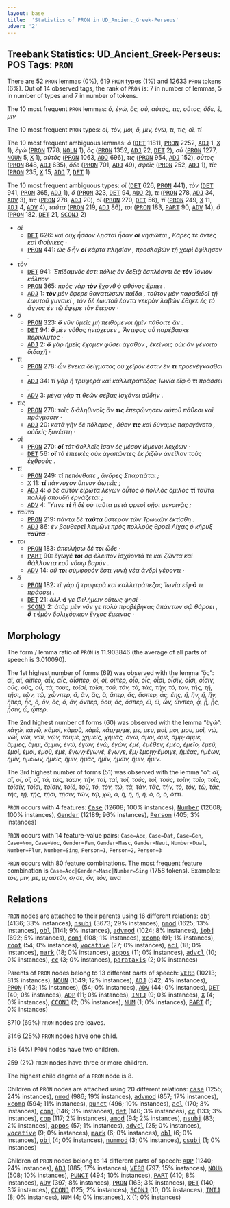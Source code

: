 ```yaml
---
layout: base
title:  'Statistics of PRON in UD_Ancient_Greek-Perseus'
udver: '2'
---
```


## Treebank Statistics: UD_Ancient_Greek-Perseus: POS Tags: `PRON`

There are 52 `PRON` lemmas (0%), 619 `PRON` types (1%) and 12633 `PRON` tokens (6%).
Out of 14 observed tags, the rank of `PRON` is: 7 in number of lemmas, 5 in number of types and 7 in number of tokens.

The 10 most frequent `PRON` lemmas: <em>ὁ, ἐγώ, ὅς, σύ, αὐτός, τις, οὗτος, ὅδε, ἕ, μιν</em>

The 10 most frequent `PRON` types:  <em>οἱ, τὸν, μοι, ὃ, μιν, ἐγὼ, τι, τις, οἳ, τί</em>

The 10 most frequent ambiguous lemmas: <em>ὁ</em> (<tt><a href="grc_perseus-pos-DET.html">DET</a></tt> 11811, <tt><a href="grc_perseus-pos-PRON.html">PRON</a></tt> 2252, <tt><a href="grc_perseus-pos-ADJ.html">ADJ</a></tt> 1, <tt><a href="grc_perseus-pos-X.html">X</a></tt> 1), <em>ἐγώ</em> (<tt><a href="grc_perseus-pos-PRON.html">PRON</a></tt> 1778, <tt><a href="grc_perseus-pos-NOUN.html">NOUN</a></tt> 1), <em>ὅς</em> (<tt><a href="grc_perseus-pos-PRON.html">PRON</a></tt> 1352, <tt><a href="grc_perseus-pos-ADJ.html">ADJ</a></tt> 22, <tt><a href="grc_perseus-pos-DET.html">DET</a></tt> 2), <em>σύ</em> (<tt><a href="grc_perseus-pos-PRON.html">PRON</a></tt> 1277, <tt><a href="grc_perseus-pos-NOUN.html">NOUN</a></tt> 5, <tt><a href="grc_perseus-pos-X.html">X</a></tt> 1), <em>αὐτός</em> (<tt><a href="grc_perseus-pos-PRON.html">PRON</a></tt> 1063, <tt><a href="grc_perseus-pos-ADJ.html">ADJ</a></tt> 696), <em>τις</em> (<tt><a href="grc_perseus-pos-PRON.html">PRON</a></tt> 954, <tt><a href="grc_perseus-pos-ADJ.html">ADJ</a></tt> 152), <em>οὗτος</em> (<tt><a href="grc_perseus-pos-PRON.html">PRON</a></tt> 848, <tt><a href="grc_perseus-pos-ADJ.html">ADJ</a></tt> 635), <em>ὅδε</em> (<tt><a href="grc_perseus-pos-PRON.html">PRON</a></tt> 701, <tt><a href="grc_perseus-pos-ADJ.html">ADJ</a></tt> 49), <em>σφεῖς</em> (<tt><a href="grc_perseus-pos-PRON.html">PRON</a></tt> 252, <tt><a href="grc_perseus-pos-ADJ.html">ADJ</a></tt> 1), <em>τίς</em> (<tt><a href="grc_perseus-pos-PRON.html">PRON</a></tt> 235, <tt><a href="grc_perseus-pos-X.html">X</a></tt> 15, <tt><a href="grc_perseus-pos-ADJ.html">ADJ</a></tt> 7, <tt><a href="grc_perseus-pos-DET.html">DET</a></tt> 1)

The 10 most frequent ambiguous types:  <em>οἱ</em> (<tt><a href="grc_perseus-pos-DET.html">DET</a></tt> 626, <tt><a href="grc_perseus-pos-PRON.html">PRON</a></tt> 441), <em>τὸν</em> (<tt><a href="grc_perseus-pos-DET.html">DET</a></tt> 941, <tt><a href="grc_perseus-pos-PRON.html">PRON</a></tt> 365, <tt><a href="grc_perseus-pos-ADJ.html">ADJ</a></tt> 1), <em>ὃ</em> (<tt><a href="grc_perseus-pos-PRON.html">PRON</a></tt> 323, <tt><a href="grc_perseus-pos-DET.html">DET</a></tt> 94, <tt><a href="grc_perseus-pos-ADJ.html">ADJ</a></tt> 2), <em>τι</em> (<tt><a href="grc_perseus-pos-PRON.html">PRON</a></tt> 278, <tt><a href="grc_perseus-pos-ADJ.html">ADJ</a></tt> 34, <tt><a href="grc_perseus-pos-ADV.html">ADV</a></tt> 3), <em>τις</em> (<tt><a href="grc_perseus-pos-PRON.html">PRON</a></tt> 278, <tt><a href="grc_perseus-pos-ADJ.html">ADJ</a></tt> 20), <em>οἳ</em> (<tt><a href="grc_perseus-pos-PRON.html">PRON</a></tt> 270, <tt><a href="grc_perseus-pos-DET.html">DET</a></tt> 56), <em>τί</em> (<tt><a href="grc_perseus-pos-PRON.html">PRON</a></tt> 249, <tt><a href="grc_perseus-pos-X.html">X</a></tt> 11, <tt><a href="grc_perseus-pos-ADJ.html">ADJ</a></tt> 4, <tt><a href="grc_perseus-pos-ADV.html">ADV</a></tt> 4), <em>ταῦτα</em> (<tt><a href="grc_perseus-pos-PRON.html">PRON</a></tt> 219, <tt><a href="grc_perseus-pos-ADJ.html">ADJ</a></tt> 86), <em>τοι</em> (<tt><a href="grc_perseus-pos-PRON.html">PRON</a></tt> 183, <tt><a href="grc_perseus-pos-PART.html">PART</a></tt> 90, <tt><a href="grc_perseus-pos-ADV.html">ADV</a></tt> 14), <em>ὅ</em> (<tt><a href="grc_perseus-pos-PRON.html">PRON</a></tt> 182, <tt><a href="grc_perseus-pos-DET.html">DET</a></tt> 21, <tt><a href="grc_perseus-pos-SCONJ.html">SCONJ</a></tt> 2)


* <em>οἱ</em>
  * <tt><a href="grc_perseus-pos-DET.html">DET</a></tt> 626: <em>καὶ οὐχ ἧσσον λῃσταὶ ἦσαν <b>οἱ</b> νησιῶται , Κᾶρές τε ὄντες καὶ Φοίνικες ·</em>
  * <tt><a href="grc_perseus-pos-PRON.html">PRON</a></tt> 441: <em>ὡς δ̓ ἦν <b>οἱ</b> κάρτα πλησίον , προσλαβὼν τῇ χειρὶ ἐφίλησεν .</em>
* <em>τὸν</em>
  * <tt><a href="grc_perseus-pos-DET.html">DET</a></tt> 941: <em>Ἐπίδαμνός ἐστι πόλις ἐν δεξιᾷ ἐσπλέοντι ἐς <b>τὸν</b> Ἰόνιον κόλπον ·</em>
  * <tt><a href="grc_perseus-pos-PRON.html">PRON</a></tt> 365: <em>πρὸς γὰρ <b>τὸν</b> ἔχονθ̓ ὁ φθόνος ἕρπει .</em>
  * <tt><a href="grc_perseus-pos-ADJ.html">ADJ</a></tt> 1: <em><b>τὸν</b> μὲν ἔφερε θανατώσων παῖδα , τοῦτον μὲν παραδιδοῖ τῇ ἑωυτοῦ γυναικί , τὸν δὲ ἑωυτοῦ ἐόντα νεκρὸν λαβὼν ἔθηκε ἐς τὸ ἄγγος ἐν τῷ ἔφερε τὸν ἕτερον ·</em>
* <em>ὃ</em>
  * <tt><a href="grc_perseus-pos-PRON.html">PRON</a></tt> 323: <em><b>ὃ</b> νῦν ὑμεῖς μὴ πειθόμενοι ἡμῖν πάθοιτε ἄν .</em>
  * <tt><a href="grc_perseus-pos-DET.html">DET</a></tt> 94: <em><b>ὃ</b> μὲν νόθος ἡνιόχευεν , Ἄντιφος αὖ παρέβασκε περικλυτός ·</em>
  * <tt><a href="grc_perseus-pos-ADJ.html">ADJ</a></tt> 2: <em><b>ὃ</b> γὰρ ἡμεῖς ἔχομεν φύσει ἀγαθόν , ἐκείνοις οὐκ ἂν γένοιτο διδαχῇ ·</em>
* <em>τι</em>
  * <tt><a href="grc_perseus-pos-PRON.html">PRON</a></tt> 278: <em>ὧν ἕνεκα δείγματος οὐ χεῖρόν ἐστιν ἕν <b>τι</b> προενέγκασθαι .</em>
  * <tt><a href="grc_perseus-pos-ADJ.html">ADJ</a></tt> 34: <em>τί γὰρ ἡ τρυφερὰ καὶ καλλιτράπεζος Ἰωνία εἴφ̓ ὅ <b>τι</b> πράσσει .</em>
  * <tt><a href="grc_perseus-pos-ADV.html">ADV</a></tt> 3: <em>μέγα γάρ <b>τι</b> θεῶν σέβας ἰσχάνει αὐδήν .</em>
* <em>τις</em>
  * <tt><a href="grc_perseus-pos-PRON.html">PRON</a></tt> 278: <em>τοῖς δ̓ ἀληθινοῖς ἄν <b>τις</b> ἐπεφώνησεν αὐτοῦ πάθεσι καὶ πράγμασιν ·</em>
  * <tt><a href="grc_perseus-pos-ADJ.html">ADJ</a></tt> 20: <em>κατὰ γῆν δὲ πόλεμος , ὅθεν <b>τις</b> καὶ δύναμις παρεγένετο , οὐδεὶς ξυνέστη ·</em>
* <em>οἳ</em>
  * <tt><a href="grc_perseus-pos-PRON.html">PRON</a></tt> 270: <em><b>οἳ</b> τότ̓ ἀολλεῖς ἴσαν ἐς μέσον ἱέμενοι λεχέων ·</em>
  * <tt><a href="grc_perseus-pos-DET.html">DET</a></tt> 56: <em><b>οἳ</b> τὸ ἐπιεικὲς οὐκ ἀγαπῶντες ἐκ ῥιζῶν ἀνεῖλον τοὺς ἐχθρούς .</em>
* <em>τί</em>
  * <tt><a href="grc_perseus-pos-PRON.html">PRON</a></tt> 249: <em><b>τί</b> πεπόνθατε , ἄνδρες Σπαρτιᾶται ;</em>
  * <tt><a href="grc_perseus-pos-X.html">X</a></tt> 11: <em><b>τί</b> πάννυχον ὕπνον ἀωτεῖς ;</em>
  * <tt><a href="grc_perseus-pos-ADJ.html">ADJ</a></tt> 4: <em>ὃ δὲ αὐτὸν εἰρώτα λέγων οὗτος ὁ πολλὸς ὅμιλος <b>τί</b> ταῦτα πολλῇ σπουδῇ ἐργάζεται ;</em>
  * <tt><a href="grc_perseus-pos-ADV.html">ADV</a></tt> 4: <em>Ὕπνε <b>τί</b> ἢ δὲ σὺ ταῦτα μετὰ φρεσὶ σῇσι μενοινᾷς ;</em>
* <em>ταῦτα</em>
  * <tt><a href="grc_perseus-pos-PRON.html">PRON</a></tt> 219: <em>πάντα δὲ <b>ταῦτα</b> ὕστερον τῶν Τρωικῶν ἐκτίσθη .</em>
  * <tt><a href="grc_perseus-pos-ADJ.html">ADJ</a></tt> 86: <em>ἐν βουθερεῖ λειμῶνι πρὸς πολλοὺς θροεῖ Λίχας ὁ κῆρυξ <b>ταῦτα</b> ·</em>
* <em>τοι</em>
  * <tt><a href="grc_perseus-pos-PRON.html">PRON</a></tt> 183: <em>ἀπειλήσω δέ <b>τοι</b> ὧδε ·</em>
  * <tt><a href="grc_perseus-pos-PART.html">PART</a></tt> 90: <em>ἔγωγέ <b>τοι</b> σφ̓ ἔλειπον ἰσχύοντά τε καὶ ζῶντα καὶ θάλλοντα κοὐ νόσῳ βαρύν .</em>
  * <tt><a href="grc_perseus-pos-ADV.html">ADV</a></tt> 14: <em>οὔ <b>τοι</b> σύμφορόν ἐστι γυνὴ νέα ἀνδρὶ γέροντι ·</em>
* <em>ὅ</em>
  * <tt><a href="grc_perseus-pos-PRON.html">PRON</a></tt> 182: <em>τί γὰρ ἡ τρυφερὰ καὶ καλλιτράπεζος Ἰωνία εἴφ̓ <b>ὅ</b> τι πράσσει .</em>
  * <tt><a href="grc_perseus-pos-DET.html">DET</a></tt> 21: <em>ἀλλ̓ <b>ὅ</b> γε Φιλήμων οὕτως φησί ·</em>
  * <tt><a href="grc_perseus-pos-SCONJ.html">SCONJ</a></tt> 2: <em>ἀτὰρ μὲν νῦν γε πολὺ προβέβηκας ἁπάντων σῷ θάρσει , <b>ὅ</b> τ̓ ἐμὸν δολιχόσκιον ἔγχος ἔμεινας ·</em>

## Morphology

The form / lemma ratio of `PRON` is 11.903846 (the average of all parts of speech is 3.010090).

The 1st highest number of forms (69) was observed with the lemma “ὅς”: <em>αἳ, αἵ, αἵπερ, αἷν, αἷς, αἷσπερ, οἳ, οἵ, οἵπερ, οἷο, οἷς, οἷσί, οἷσίν, οἷσι, οἷσιν, οὓς, οὕς, οὗ, τά, τοὺς, τοῖσί, τοῖσι, τοῦ, τόν, τὰ, τὰς, τὴν, τὸ, τὸν, τῆς, τῇ, τῇσι, τῶν, τῷ, χὦνπερ, ἃ, ἃν, ἃς, ἅ, ἅπερ, ἅς, ἅσπερ, ἇς, ἕης, ἣ, ἣν, ἥ, ἥν, ἥπερ, ἧς, ὃ, ὃν, ὃς, ὅ, ὅν, ὅνπερ, ὅου, ὅς, ὅσπερ, ὣ, ὥ, ὧν, ὧνπερ, ᾇ, ᾗ, ᾗς, ᾗσιν, ᾧ, ᾧπερ</em>.

The 2nd highest number of forms (60) was observed with the lemma “ἐγώ”: <em>κἀγώ, κἀγὼ, κἀμοὶ, κἀμοῦ, κἀμὲ, κἄμ̓, μ̓, μέ, με, μευ, μοί, μοι, μου, μοὶ, νὼ, νῶΐ, νῶι, νῶϊ, νῷν, τοὐμὲ, χἠμεῖς, χἠμᾶς, ἁγὼ, ἁμοὶ, ἁμὲ, ἄμμ̓, ἄμμε, ἄμμες, ἄμμι, ἄμμιν, ἐγώ, ἐγών, ἐγὼ, ἐγὼν, ἐμέ, ἐμέθεν, ἐμέο, ἐμεῖο, ἐμεῦ, ἐμοί, ἐμοὶ, ἐμοῦ, ἐμὲ, ἔγωγ̓, ἔγωγέ, ἔγωγε, ἔμ̓, ἔμοιγ̓, ἔμοιγε, ἡμέας, ἡμέων, ἡμίν, ἡμείων, ἡμεῖς, ἡμὶν, ἡμᾶς, ἡμῖν, ἡμῶν, ἥμιν, ἧμιν</em>.

The 3rd highest number of forms (51) was observed with the lemma “ὁ”: <em>αἳ, αἵ, οἱ, οἳ, οἵ, τά, τάς, τάων, τήν, ταί, ταὶ, τοί, τούς, τοὶ, τοὺς, τοῖιν, τοῖο, τοῖς, τοῖσίν, τοῖσι, τοῖσιν, τοῖό, τοῦ, τό, τόν, τώ, τὰ, τὰν, τὰς, τὴν, τὸ, τὸν, τὼ, τᾶς, τῆς, τῇ, τῇς, τῇσι, τῇσιν, τῶν, τῷ, χὠ, ἁ, ἡ, ἢ, ἣ, ἥ, ὁ, ὃ, ὅ, ὅττί</em>.

`PRON` occurs with 4 features: <tt><a href="grc_perseus-feat-Case.html">Case</a></tt> (12608; 100% instances), <tt><a href="grc_perseus-feat-Number.html">Number</a></tt> (12608; 100% instances), <tt><a href="grc_perseus-feat-Gender.html">Gender</a></tt> (12189; 96% instances), <tt><a href="grc_perseus-feat-Person.html">Person</a></tt> (405; 3% instances)

`PRON` occurs with 14 feature-value pairs: `Case=Acc`, `Case=Dat`, `Case=Gen`, `Case=Nom`, `Case=Voc`, `Gender=Fem`, `Gender=Masc`, `Gender=Neut`, `Number=Dual`, `Number=Plur`, `Number=Sing`, `Person=1`, `Person=2`, `Person=3`

`PRON` occurs with 80 feature combinations.
The most frequent feature combination is `Case=Acc|Gender=Masc|Number=Sing` (1758 tokens).
Examples: <em>τὸν, μιν, με, μ̓, αὐτὸν, σ̓, σε, ὃν, τόν, τινα</em>


## Relations

`PRON` nodes are attached to their parents using 16 different relations: <tt><a href="grc_perseus-dep-obj.html">obj</a></tt> (4136; 33% instances), <tt><a href="grc_perseus-dep-nsubj.html">nsubj</a></tt> (3673; 29% instances), <tt><a href="grc_perseus-dep-nmod.html">nmod</a></tt> (1625; 13% instances), <tt><a href="grc_perseus-dep-obl.html">obl</a></tt> (1141; 9% instances), <tt><a href="grc_perseus-dep-advmod.html">advmod</a></tt> (1024; 8% instances), <tt><a href="grc_perseus-dep-iobj.html">iobj</a></tt> (692; 5% instances), <tt><a href="grc_perseus-dep-conj.html">conj</a></tt> (108; 1% instances), <tt><a href="grc_perseus-dep-xcomp.html">xcomp</a></tt> (91; 1% instances), <tt><a href="grc_perseus-dep-root.html">root</a></tt> (54; 0% instances), <tt><a href="grc_perseus-dep-vocative.html">vocative</a></tt> (27; 0% instances), <tt><a href="grc_perseus-dep-acl.html">acl</a></tt> (18; 0% instances), <tt><a href="grc_perseus-dep-mark.html">mark</a></tt> (18; 0% instances), <tt><a href="grc_perseus-dep-appos.html">appos</a></tt> (11; 0% instances), <tt><a href="grc_perseus-dep-advcl.html">advcl</a></tt> (10; 0% instances), <tt><a href="grc_perseus-dep-cc.html">cc</a></tt> (3; 0% instances), <tt><a href="grc_perseus-dep-parataxis.html">parataxis</a></tt> (2; 0% instances)

Parents of `PRON` nodes belong to 13 different parts of speech: <tt><a href="grc_perseus-pos-VERB.html">VERB</a></tt> (10213; 81% instances), <tt><a href="grc_perseus-pos-NOUN.html">NOUN</a></tt> (1549; 12% instances), <tt><a href="grc_perseus-pos-ADJ.html">ADJ</a></tt> (542; 4% instances), <tt><a href="grc_perseus-pos-PRON.html">PRON</a></tt> (163; 1% instances),  (54; 0% instances), <tt><a href="grc_perseus-pos-ADV.html">ADV</a></tt> (44; 0% instances), <tt><a href="grc_perseus-pos-DET.html">DET</a></tt> (40; 0% instances), <tt><a href="grc_perseus-pos-ADP.html">ADP</a></tt> (11; 0% instances), <tt><a href="grc_perseus-pos-INTJ.html">INTJ</a></tt> (9; 0% instances), <tt><a href="grc_perseus-pos-X.html">X</a></tt> (4; 0% instances), <tt><a href="grc_perseus-pos-CCONJ.html">CCONJ</a></tt> (2; 0% instances), <tt><a href="grc_perseus-pos-NUM.html">NUM</a></tt> (1; 0% instances), <tt><a href="grc_perseus-pos-PART.html">PART</a></tt> (1; 0% instances)

8710 (69%) `PRON` nodes are leaves.

3146 (25%) `PRON` nodes have one child.

518 (4%) `PRON` nodes have two children.

259 (2%) `PRON` nodes have three or more children.

The highest child degree of a `PRON` node is 8.

Children of `PRON` nodes are attached using 20 different relations: <tt><a href="grc_perseus-dep-case.html">case</a></tt> (1255; 24% instances), <tt><a href="grc_perseus-dep-nmod.html">nmod</a></tt> (986; 19% instances), <tt><a href="grc_perseus-dep-advmod.html">advmod</a></tt> (857; 17% instances), <tt><a href="grc_perseus-dep-xcomp.html">xcomp</a></tt> (594; 11% instances), <tt><a href="grc_perseus-dep-punct.html">punct</a></tt> (496; 10% instances), <tt><a href="grc_perseus-dep-acl.html">acl</a></tt> (170; 3% instances), <tt><a href="grc_perseus-dep-conj.html">conj</a></tt> (146; 3% instances), <tt><a href="grc_perseus-dep-det.html">det</a></tt> (140; 3% instances), <tt><a href="grc_perseus-dep-cc.html">cc</a></tt> (133; 3% instances), <tt><a href="grc_perseus-dep-cop.html">cop</a></tt> (117; 2% instances), <tt><a href="grc_perseus-dep-amod.html">amod</a></tt> (94; 2% instances), <tt><a href="grc_perseus-dep-nsubj.html">nsubj</a></tt> (83; 2% instances), <tt><a href="grc_perseus-dep-appos.html">appos</a></tt> (57; 1% instances), <tt><a href="grc_perseus-dep-advcl.html">advcl</a></tt> (25; 0% instances), <tt><a href="grc_perseus-dep-vocative.html">vocative</a></tt> (9; 0% instances), <tt><a href="grc_perseus-dep-mark.html">mark</a></tt> (6; 0% instances), <tt><a href="grc_perseus-dep-obl.html">obl</a></tt> (6; 0% instances), <tt><a href="grc_perseus-dep-obj.html">obj</a></tt> (4; 0% instances), <tt><a href="grc_perseus-dep-nummod.html">nummod</a></tt> (3; 0% instances), <tt><a href="grc_perseus-dep-csubj.html">csubj</a></tt> (1; 0% instances)

Children of `PRON` nodes belong to 14 different parts of speech: <tt><a href="grc_perseus-pos-ADP.html">ADP</a></tt> (1240; 24% instances), <tt><a href="grc_perseus-pos-ADJ.html">ADJ</a></tt> (885; 17% instances), <tt><a href="grc_perseus-pos-VERB.html">VERB</a></tt> (797; 15% instances), <tt><a href="grc_perseus-pos-NOUN.html">NOUN</a></tt> (508; 10% instances), <tt><a href="grc_perseus-pos-PUNCT.html">PUNCT</a></tt> (494; 10% instances), <tt><a href="grc_perseus-pos-PART.html">PART</a></tt> (410; 8% instances), <tt><a href="grc_perseus-pos-ADV.html">ADV</a></tt> (397; 8% instances), <tt><a href="grc_perseus-pos-PRON.html">PRON</a></tt> (163; 3% instances), <tt><a href="grc_perseus-pos-DET.html">DET</a></tt> (140; 3% instances), <tt><a href="grc_perseus-pos-CCONJ.html">CCONJ</a></tt> (125; 2% instances), <tt><a href="grc_perseus-pos-SCONJ.html">SCONJ</a></tt> (10; 0% instances), <tt><a href="grc_perseus-pos-INTJ.html">INTJ</a></tt> (8; 0% instances), <tt><a href="grc_perseus-pos-NUM.html">NUM</a></tt> (4; 0% instances), <tt><a href="grc_perseus-pos-X.html">X</a></tt> (1; 0% instances)


